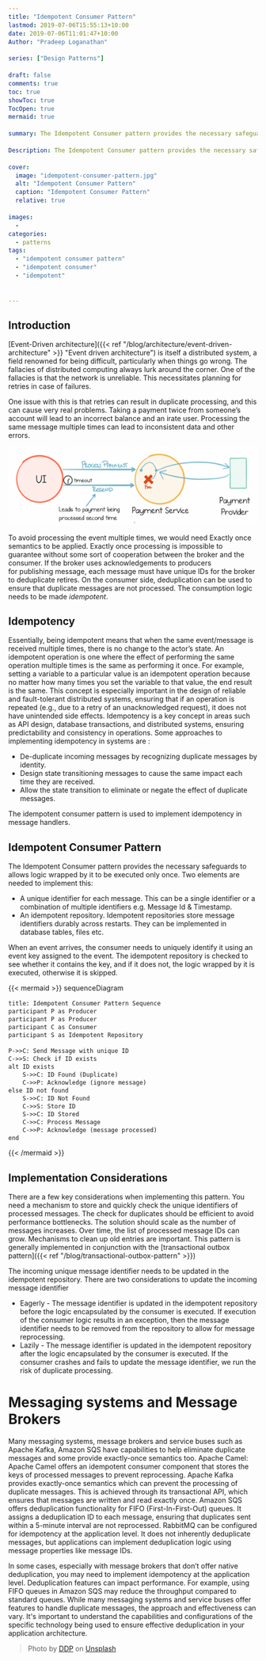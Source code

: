 ```yaml
---
title: "Idempotent Consumer Pattern"
lastmod: 2019-07-06T15:55:13+10:00
date: 2019-07-06T11:01:47+10:00
Author: "Pradeep Loganathan"

series: ["Design Patterns"]

draft: false
comments: true
toc: true
showToc: true
TocOpen: true
mermaid: true

summary: The Idempotent Consumer pattern provides the necessary safeguards to allows logic wrapped by it to be executed only once. It implements an unique identifier for each message and an idempotent repository.

Description: The Idempotent Consumer pattern provides the necessary safeguards to allows logic wrapped by it to be executed only once. It implements an unique identifier for each message and an idempotent repository.

cover:
  image: "idempotent-consumer-pattern.jpg"
  alt: "Idempotent Consumer Pattern"
  caption: "Idempotent Consumer Pattern"
  relative: true

images:
  - 
categories:
  - patterns
tags:
  - "idempotent consumer pattern"
  - "idempotent consumer"
  - "idempotent"

 
---
```


## Introduction

[Event-Driven architecture]({{< ref "/blog/architecture/event-driven-architecture" >}} "Event driven architecture") is itself a distributed system, a field renowned for being difficult, particularly when things go wrong. The fallacies of distributed computing always lurk around the corner. One of the fallacies is that the network is unreliable. This necessitates planning for retries in case of failures.

One issue with this is that retries can result in duplicate processing, and this can cause very real problems. Taking a payment twice from someone’s account will lead to an incorrect balance and an irate user. Processing the same message multiple times can lead to inconsistent data and other errors.

![](images/image.png)

To avoid processing the event multiple times, we would need Exactly once semantics to be applied. Exactly once processing is impossible to guarantee without some sort of cooperation between the broker and the consumer. If the broker uses acknowledgements to producers for publishing message, each message must have unique IDs for the broker to deduplicate retires. On the consumer side, deduplication can be used to ensure that duplicate messages are not processed. The consumption logic needs to be made _idempotent_.

## Idempotency

Essentially, being idempotent means that when the same event/message is received multiple times, there is no change to the actor’s state. An idempotent operation is one where the effect of performing the same operation multiple times is the same as performing it once. For example, setting a variable to a particular value is an idempotent operation because no matter how many times you set the variable to that value, the end result is the same. This concept is especially important in the design of reliable and fault-tolerant distributed systems, ensuring that if an operation is repeated (e.g., due to a retry of an unacknowledged request), it does not have unintended side effects. Idempotency is a key concept in areas such as API design, database transactions, and distributed systems, ensuring predictability and consistency in operations. Some approaches to implementing idempotency in systems are :

- De-duplicate incoming messages by recognizing duplicate messages by identity.
- Design state transitioning messages to cause the same impact each time they are received.
- Allow the state transition to eliminate or negate the effect of duplicate messages.

The idempotent consumer pattern is used to implement idempotency in message handlers.

## Idempotent Consumer Pattern

The Idempotent Consumer pattern provides the necessary safeguards to allows logic wrapped by it to be executed only once. Two elements are needed to implement this:

- A unique identifier for each message. This can be a single identifier or a combination of multiple identifiers e.g. Message Id & Timestamp.
- An idempotent repository. Idempotent repositories store message identifiers durably across restarts. They can be implemented in database tables, files etc.

When an event arrives, the consumer needs to uniquely identify it using an event key assigned to the event. The idempotent repository is checked to see whether it contains the key, and if it does not, the logic wrapped by it is executed, otherwise it is skipped. 

{{< mermaid >}}
sequenceDiagram
  
    title: Idempotent Consumer Pattern Sequence
    participant P as Producer
    participant P as Producer
    participant C as Consumer
    participant S as Idempotent Repository

    P->>C: Send Message with unique ID
    C->>S: Check if ID exists
    alt ID exists
        S->>C: ID Found (Duplicate)
        C->>P: Acknowledge (ignore message)
    else ID not found
        S->>C: ID Not Found
        C->>S: Store ID
        S->>C: ID Stored
        C->>C: Process Message
        C->>P: Acknowledge (message processed)
    end

{{< /mermaid >}}


## Implementation Considerations

There are a few key considerations when implementing this pattern. You need a mechanism to store and quickly check the unique identifiers of processed messages. The check for duplicates should be efficient to avoid performance bottlenecks. The solution should scale as the number of messages increases. Over time, the list of processed message IDs can grow. Mechanisms to clean up old entries are important. This pattern is generally implemented in conjunction with the [transactional outbox pattern]({{< ref "/blog/transactional-outbox-pattern" >}})

The incoming unique message identifier needs to be updated in the idempotent repository. There are two considerations to update the incoming message identifier

- Eagerly - The message identifier is updated in the idempotent repository before the logic encapsulated by the consumer is executed. If execution of the consumer logic results in an exception, then the message identifier needs to be removed from the repository to allow for message reprocessing.
- Lazily - The message identifier is updated in the idempotent repository after the logic encapsulated by the consumer is executed. If the consumer crashes and fails to update the message identifier, we run the risk of duplicate processing.

# Messaging systems and Message Brokers

Many messaging systems, message brokers and service buses such as Apache Kafka, Amazon SQS have capabilities to help eliminate duplicate messages and some provide exactly-once semantics too. Apache Camel: Apache Camel offers an idempotent consumer component that stores the keys of processed messages to prevent reprocessing. Apache Kafka provides exactly-once semantics which can prevent the processing of duplicate messages. This is achieved through its transactional API, which ensures that messages are written and read exactly once. Amazon SQS offers deduplication functionality for FIFO (First-In-First-Out) queues. It assigns a deduplication ID to each message, ensuring that duplicates sent within a 5-minute interval are not reprocessed. RabbitMQ can be configured for idempotency at the application level. It does not inherently deduplicate messages, but applications can implement deduplication logic using message properties like message IDs.

In some cases, especially with message brokers that don’t offer native deduplication, you may need to implement idempotency at the application level. Deduplication features can impact performance. For example, using FIFO queues in Amazon SQS may reduce the throughput compared to standard queues. While many messaging systems and service buses offer features to handle duplicate messages, the approach and effectiveness can vary. It's important to understand the capabilities and configurations of the specific technology being used to ensure effective deduplication in your application architecture.

> Photo by [DDP](https://unsplash.com/@moino007?utm_source=unsplash&utm_medium=referral&utm_content=creditCopyText) on [Unsplash](https://unsplash.com/search/photos/buttons?utm_source=unsplash&utm_medium=referral&utm_content=creditCopyText)
